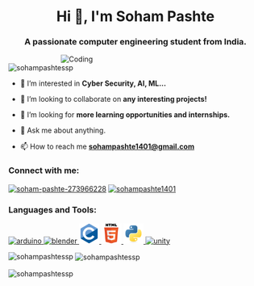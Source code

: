 <h1 align="center">Hi 👋, I'm Soham Pashte</h1>
<h3 align="center">A passionate computer engineering student from India.</h3>
<img align="right" alt="Coding" width="400" src="https://blog.uwohoo.com/wp-content/uploads/2019/03/developer.jpg">

<p align="left"> <img src="https://komarev.com/ghpvc/?username=sohampashtessp&label=Profile%20views&color=0e75b6&style=flat" alt="sohampashtessp" /> </p>

- 🌱 I’m interested in **Cyber Security, AI, ML...**

- 👯 I’m looking to collaborate on **any interesting projects!**

- 🤝 I’m looking for **more learning opportunities and internships.**

- 💬 Ask me about anything.

- 📫 How to reach me **sohampashte1401@gmail.com**

<h3 align="left">Connect with me:</h3>
<p align="left">
<a href="https://linkedin.com/in/soham-pashte-273966228" target="blank"><img align="center" src="https://raw.githubusercontent.com/rahuldkjain/github-profile-readme-generator/master/src/images/icons/Social/linked-in-alt.svg" alt="soham-pashte-273966228" height="30" width="40" /></a>
<a href="https://www.hackerrank.com/sohampashte1401" target="blank"><img align="center" src="https://raw.githubusercontent.com/rahuldkjain/github-profile-readme-generator/master/src/images/icons/Social/hackerrank.svg" alt="sohampashte1401" height="30" width="40" /></a>
</p>

<h3 align="left">Languages and Tools:</h3>
<p align="left"> <a href="https://www.arduino.cc/" target="_blank" rel="noreferrer"> <img src="https://cdn.worldvectorlogo.com/logos/arduino-1.svg" alt="arduino" width="40" height="40"/> </a> <a href="https://www.blender.org/" target="_blank" rel="noreferrer"> <img src="https://download.blender.org/branding/community/blender_community_badge_white.svg" alt="blender" width="40" height="40"/> </a> <a href="https://www.cprogramming.com/" target="_blank" rel="noreferrer"> <img src="https://raw.githubusercontent.com/devicons/devicon/master/icons/c/c-original.svg" alt="c" width="40" height="40"/> </a> <a href="https://www.w3.org/html/" target="_blank" rel="noreferrer"> <img src="https://raw.githubusercontent.com/devicons/devicon/master/icons/html5/html5-original-wordmark.svg" alt="html5" width="40" height="40"/> </a> <a href="https://www.python.org" target="_blank" rel="noreferrer"> <img src="https://raw.githubusercontent.com/devicons/devicon/master/icons/python/python-original.svg" alt="python" width="40" height="40"/> </a> <a href="https://unity.com/" target="_blank" rel="noreferrer"> <img src="https://www.vectorlogo.zone/logos/unity3d/unity3d-icon.svg" alt="unity" width="40" height="40"/> </a> </p>

<p><img align="left" src="https://github-readme-stats.vercel.app/api/top-langs?username=sohampashtessp&show_icons=true&locale=en&layout=compact" alt="sohampashtessp" /></p>

<p>&nbsp;<img align="center" src="https://github-readme-stats.vercel.app/api?username=sohampashtessp&show_icons=true&locale=en" alt="sohampashtessp" /></p>

<p><img align="center" src="https://github-readme-streak-stats.herokuapp.com/?user=sohampashtessp&" alt="sohampashtessp" /></p>
